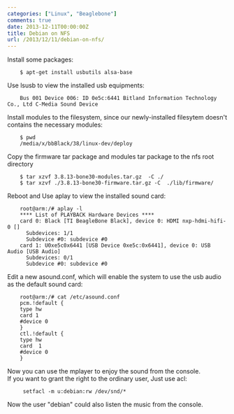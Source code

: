 ```yaml
---
categories: ["Linux", "Beaglebone"]
comments: true
date: 2013-12-11T00:00:00Z
title: Debian on NFS
url: /2013/12/11/debian-on-nfs/
---
```


Install some packages:

```
	$ apt-get install usbutils alsa-base

```
Use lsusb to view the installed usb equipments:

```
	Bus 001 Device 006: ID 0e5c:6441 Bitland Information Technology Co., Ltd C-Media Sound Device

```
Install modules to the filesystem, since our newly-installed filesytem doesn't contains the necessary modules:

```
	$ pwd
	/media/x/bbBlack/38/linux-dev/deploy

```
Copy the firmware tar package and modules tar package to the nfs root directory

```
	$ tar xzvf 3.8.13-bone30-modules.tar.gz  -C ./
	$ tar xzvf ./3.8.13-bone30-firmware.tar.gz -C  ./lib/firmware/

```
Reboot and Use aplay to view the installed sound card:

```
	root@arm:/# aplay -l
	**** List of PLAYBACK Hardware Devices ****
	card 0: Black [TI BeagleBone Black], device 0: HDMI nxp-hdmi-hifi-0 []
	  Subdevices: 1/1
	  Subdevice #0: subdevice #0
	card 1: U0xe5c0x6441 [USB Device 0xe5c:0x6441], device 0: USB Audio [USB Audio]
	  Subdevices: 0/1
	  Subdevice #0: subdevice #0

```
Edit a new asound.conf, which will enable the system to use the usb audio as the default sound card:

```
	root@arm:/# cat /etc/asound.conf
	pcm.!default { 
	type hw 
	card 1
	#device 0 
	}
	ctl.!default { 
	type hw 
	card  1
	#device 0 
	}

```
Now you can use the mplayer to enjoy the sound from the console.     	
If you want to grant the right to the ordinary user, Just use acl: 

```
	 setfacl -m u:debian:rw /dev/snd/*

```
Now the user "debian" could also listen the music from the console. 
	

